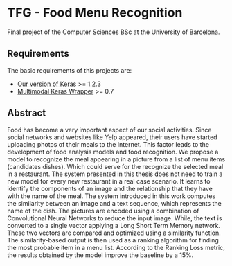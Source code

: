 # TFG - Food Menu Recognition
Final project of the Computer Sciences BSc at the University of Barcelona.


## Requirements

The basic requirements of this projects are:

 - [Our version of Keras](https://github.com/MarcBS/keras) >= 1.2.3
 - [Multimodal Keras Wrapper](https://github.com/MarcBS/multimodal_keras_wrapper) >= 0.7


## Abstract
Food has become a very important aspect of our social activities. Since social
networks and websites like Yelp appeared, their users have started uploading photos
of their meals to the Internet. This factor leads to the development of food analysis
models and food recognition.
We propose a model to recognize the meal appearing in a picture from a list of menu
items (candidates dishes). Which could serve for the recognize the selected meal in a
restaurant. The system presented in this thesis does not need to train a new model
for every new restaurant in a real case scenario. It learns to identify the components
of an image and the relationship that they have with the name of the meal.
The system introduced in this work computes the similarity between an image and
a text sequence, which represents the name of the dish. The pictures are encoded
using a combination of Convolutional Neural Networks to reduce the input image.
While, the text is converted to a single vector applying a Long Short Term Memory
network. These two vectors are compared and optimized using a similarity function.
The similarity-based output is then used as a ranking algorithm for finding the most
probable item in a menu list.
According to the Ranking Loss metric, the results obtained by the model improve the
baseline by a 15%.

